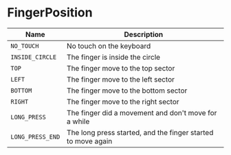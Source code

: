 # FingerPosition

| Name             | Description                                                |
| ---------------- | ---------------------------------------------------------- |
| `NO_TOUCH`       | No touch on the keyboard                                   |
| `INSIDE_CIRCLE`  | The finger is inside the circle                            |
| `TOP`            | The finger move to the top sector                          |
| `LEFT`           | The finger move to the left sector                         |
| `BOTTOM`         | The finger move to the bottom sector                       |
| `RIGHT`          | The finger move to the right sector                        |
| `LONG_PRESS`     | The finger did a movement and don't move for a while       |
| `LONG_PRESS_END` | The long press started, and the finger started to move again |